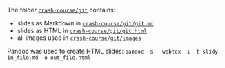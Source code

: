 The folder [`crash-course/git`](https://github.com/RISE-UNIBAS/clean-code/tree/main/crash-course/git) contains:
- slides as Markdown in [`crash-course/git/git.md`](https://github.com/RISE-UNIBAS/clean-code/tree/main/crash-course/git/git.md) 
- slides as HTML in [`crash-course/git/git.html`](https://github.com/RISE-UNIBAS/clean-code/tree/main/crash-course/git/git.html)
- all images used in [`crash-course/git/images`](https://github.com/RISE-UNIBAS/clean-code/tree/main/crash-course/git/images)

Pandoc was used to create HTML slides: `pandoc -s --webtex -i -t slidy in_file.md -o out_file.html`
